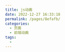 ```yaml
---
title: js动画
date: 2022-12-27 16:33:18
permalink: /pages/8efafb/
categories:
  - 页面
  - 前端动画
tags:
  - 
---
```

